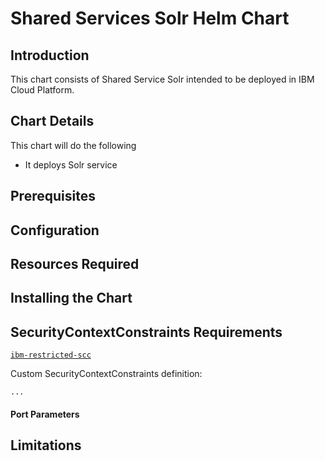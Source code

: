 # Shared Services Solr Helm Chart

## Introduction

This chart consists of Shared Service Solr intended to be deployed in IBM Cloud Platform.

## Chart Details

This chart will do the following
- It deploys Solr service

## Prerequisites

## Configuration

## Resources Required

## Installing the Chart

## SecurityContextConstraints Requirements
[`ibm-restricted-scc`](https://ibm.biz/cpkspec-scc)

Custom SecurityContextConstraints definition:
```
...
```
#### Port Parameters

## Limitations

